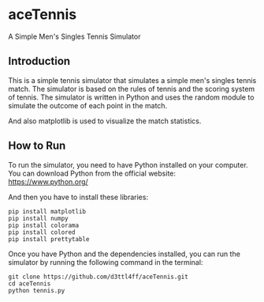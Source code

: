 # aceTennis
A Simple Men's Singles Tennis Simulator

## Introduction
This is a simple tennis simulator that simulates a simple men's singles tennis match. The simulator is based on the rules of tennis and the scoring system of tennis. The simulator is written in Python and uses the random module to simulate the outcome of each point in the match.

And also matplotlib is used to visualize the match statistics.

## How to Run
To run the simulator, you need to have Python installed on your computer. You can download Python from the official website: https://www.python.org/


And then you have to install these libraries:

```
pip install matplotlib
pip install numpy
pip install colorama
pip install colored
pip install prettytable
```


Once you have Python and the dependencies installed, you can run the simulator by running the following command in the terminal:

```
git clone https://github.com/d3ttl4ff/aceTennis.git
cd aceTennis
python tennis.py
```
